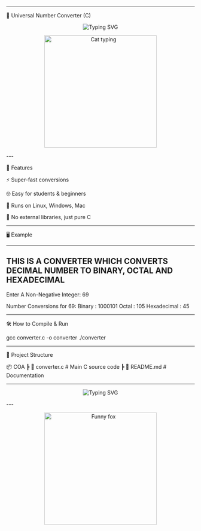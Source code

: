 
---

🔢 Universal Number Converter (C)

<p align="center">
  <img src="https://readme-typing-svg.herokuapp.com?font=Fira+Code&size=24&pause=1000&color=00FF99&width=700&lines=Hello+Coder+%F0%9F%91%8B;Welcome+to+the+Universal+Number+Converter;Decimal+%E2%86%94+Binary+%E2%86%94+Octal+%E2%86%94+Hexadecimal;Warning%3A+Math+Magic+Inside+%F0%9F%9A%80" alt="Typing SVG" />
<p align="center">
  <img src="https://media.giphy.com/media/JIX9t2j0ZTN9S/giphy.gif" width="300px" alt="Cat typing"/>
</p>
---

🚀 Features

⚡ Super-fast conversions

🤓 Easy for students & beginners

🐧 Runs on Linux, Windows, Mac

🎉 No external libraries, just pure C



---

🖥️ Example

-----------------------------------------------------------------------------------------------
THIS IS A CONVERTER WHICH CONVERTS DECIMAL NUMBER TO BINARY, OCTAL AND HEXADECIMAL
-----------------------------------------------------------------------------------------------
Enter A Non-Negative Integer: 69

Number Conversions for 69:
Binary      : 1000101
Octal       : 105
Hexadecimal : 45


---

🛠️ How to Compile & Run

gcc converter.c -o converter
./converter


---

📂 Project Structure

📦 COA
 ┣ 📜 converter.c   # Main C source code
 ┣ 📜 README.md     # Documentation


---

<p align="center">
  <img src="https://readme-typing-svg.herokuapp.com?font=Fira+Code&size=22&pause=700&color=FF00FF&width=500&lines=Try+me+with+your+lucky+number+🍀;But+don’t+try+with+999999...+%F0%9F%98%B1" alt="Typing SVG" />
</p>  
---

<p align="center">
  <img src="https://media.giphy.com/media/l0MYt5jPR6QX5pnqM/giphy.gif" width="300px" alt="Funny fox"/>
</p>
